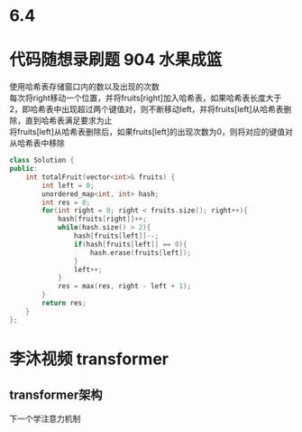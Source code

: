 # 6.4
# 代码随想录刷题 904 水果成篮
使用哈希表存储窗口内的数以及出现的次数   
每次将right移动一个位置，并将fruits[right]加入哈希表，如果哈希表长度大于2，即哈希表中出现超过两个键值对，则不断移动left，并将fruits[left]从哈希表删除，直到哈希表满足要求为止   
将fruits[left]从哈希表删除后，如果fruits[left]的出现次数为0，则将对应的键值对从哈希表中移除   
```c++ {.line-numbers}
class Solution {
public:
    int totalFruit(vector<int>& fruits) {
        int left = 0;
        unordered_map<int, int> hash;
        int res = 0;
        for(int right = 0; right < fruits.size(); right++){
            hash[fruits[right]]++;
            while(hash.size() > 2){
                hash[fruits[left]]--;
                if(hash[fruits[left]] == 0){
                    hash.erase(fruits[left]);
                }
                left++;
            }
            res = max(res, right - left + 1);
        }
        return res;
    }
};
```

# 李沐视频 transformer
## transformer架构
下一个学注意力机制










